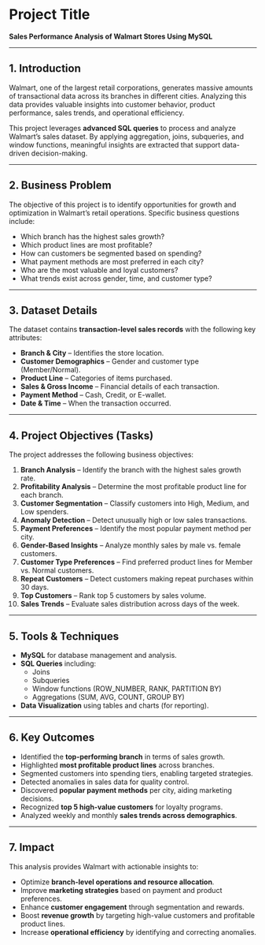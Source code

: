 # Project Title  
**Sales Performance Analysis of Walmart Stores Using MySQL**

---

## 1. Introduction  
Walmart, one of the largest retail corporations, generates massive amounts of transactional data across its branches in different cities. Analyzing this data provides valuable insights into customer behavior, product performance, sales trends, and operational efficiency.  

This project leverages **advanced SQL queries** to process and analyze Walmart’s sales dataset. By applying aggregation, joins, subqueries, and window functions, meaningful insights are extracted that support data-driven decision-making.  

---

## 2. Business Problem  
The objective of this project is to identify opportunities for growth and optimization in Walmart’s retail operations. Specific business questions include:  
- Which branch has the highest sales growth?  
- Which product lines are most profitable?  
- How can customers be segmented based on spending?  
- What payment methods are most preferred in each city?  
- Who are the most valuable and loyal customers?  
- What trends exist across gender, time, and customer type?  

---

## 3. Dataset Details  
The dataset contains **transaction-level sales records** with the following key attributes:  
- **Branch & City** – Identifies the store location.  
- **Customer Demographics** – Gender and customer type (Member/Normal).  
- **Product Line** – Categories of items purchased.  
- **Sales & Gross Income** – Financial details of each transaction.  
- **Payment Method** – Cash, Credit, or E-wallet.  
- **Date & Time** – When the transaction occurred.  

---

## 4. Project Objectives (Tasks)
The project addresses the following business objectives:  

1. **Branch Analysis** – Identify the branch with the highest sales growth rate.  
2. **Profitability Analysis** – Determine the most profitable product line for each branch.  
3. **Customer Segmentation** – Classify customers into High, Medium, and Low spenders.  
4. **Anomaly Detection** – Detect unusually high or low sales transactions.  
5. **Payment Preferences** – Identify the most popular payment method per city.  
6. **Gender-Based Insights** – Analyze monthly sales by male vs. female customers.  
7. **Customer Type Preferences** – Find preferred product lines for Member vs. Normal customers.  
8. **Repeat Customers** – Detect customers making repeat purchases within 30 days.  
9. **Top Customers** – Rank top 5 customers by sales volume.  
10. **Sales Trends** – Evaluate sales distribution across days of the week.  

---

## 5. Tools & Techniques  
- **MySQL** for database management and analysis.  
- **SQL Queries** including:  
  - Joins  
  - Subqueries  
  - Window functions (ROW_NUMBER, RANK, PARTITION BY)  
  - Aggregations (SUM, AVG, COUNT, GROUP BY)  
- **Data Visualization** using tables and charts (for reporting).  

---

## 6. Key Outcomes  
- Identified the **top-performing branch** in terms of sales growth.  
- Highlighted **most profitable product lines** across branches.  
- Segmented customers into spending tiers, enabling targeted strategies.  
- Detected anomalies in sales data for quality control.  
- Discovered **popular payment methods** per city, aiding marketing decisions.  
- Recognized **top 5 high-value customers** for loyalty programs.  
- Analyzed weekly and monthly **sales trends across demographics**.  

---

## 7. Impact  
This analysis provides Walmart with actionable insights to:  
- Optimize **branch-level operations and resource allocation**.  
- Improve **marketing strategies** based on payment and product preferences.  
- Enhance **customer engagement** through segmentation and rewards.  
- Boost **revenue growth** by targeting high-value customers and profitable product lines.  
- Increase **operational efficiency** by identifying and correcting anomalies.  
